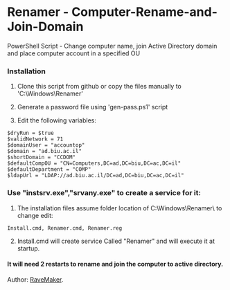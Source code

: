 Renamer - Computer-Rename-and-Join-Domain
=========================================

PowerShell Script - Change computer name, join Active Directory domain and place computer account in a specified OU

### Installation

1. Clone this script from github or copy the files manually to 'C:\Windows\Renamer'

2. Generate a password file using 'gen-pass.ps1' script

3. Edit the following variables:

```
$dryRun = $true
$validNetwork = 71
$domainUser = "accountop"
$domain = "ad.biu.ac.il"
$shortDomain = "CCDOM"
$defaultCompOU = "CN=Computers,DC=ad,DC=biu,DC=ac,DC=il"
$defaultDepartment = "COMP"
$ldapUrl = "LDAP://ad.biu.ac.il/DC=ad,DC=biu,DC=ac,DC=il"
```

### Use "instsrv.exe","srvany.exe" to create a service for it:
1. The installation files assume folder location of C:\Windows\Renamer\ to change edit:
```
Install.cmd, Renamer.cmd, Renamer.reg
```

2. Install.cmd will create service Called "Renamer" and will execute it at startup.

#### It will need 2 restarts to rename and join the computer to active directory.

Author: [RaveMaker][RaveMaker].

[RaveMaker]: http://ravemaker.net
